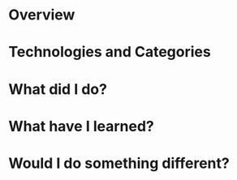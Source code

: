 # Overview

# Technologies and Categories

# What did I do?

# What have I learned?

# Would I do something different?